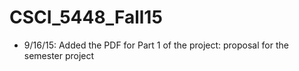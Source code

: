 # CSCI_5448_Fall15

- 9/16/15: Added the PDF for Part 1 of the project: proposal for the semester project
